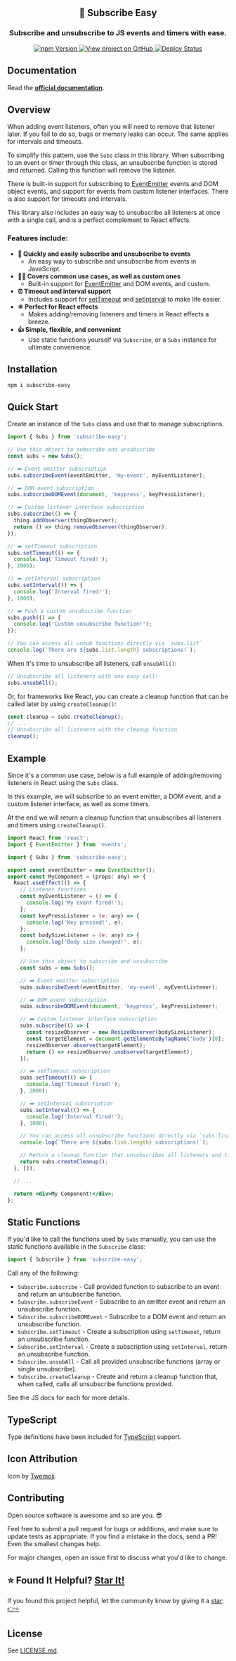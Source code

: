 <h2 align="center">
  🔔 Subscribe Easy
</h2>

<h3 align="center">
  Subscribe and unsubscribe to JS events and timers with ease.
</h3>
<p align="center">
  <a href="https://badge.fury.io/js/subscribe-easy" target="_blank" rel="noopener noreferrer">
    <img src="https://badge.fury.io/js/subscribe-easy.svg" alt="npm Version" />
  </a>
  <a href="https://github.com/justinmahar/subscribe-easy/" target="_blank" rel="noopener noreferrer">
    <img src="https://img.shields.io/badge/GitHub-Source-success" alt="View project on GitHub" />
  </a>
  <a href="https://github.com/justinmahar/subscribe-easy/actions?query=workflow%3ADeploy" target="_blank" rel="noopener noreferrer">
    <img src="https://github.com/justinmahar/subscribe-easy/workflows/Deploy/badge.svg" alt="Deploy Status" />
  </a>
</p>

## Documentation

Read the **[official documentation](https://justinmahar.github.io/subscribe-easy/)**.

## Overview

When adding event listeners, often you will need to remove that listener later. If you fail to do so, bugs or memory leaks can occur. The same applies for intervals and timeouts.

To simplify this pattern, use the `Subs` class in this library. When subscribing to an event or timer through this class, an unsubscribe function is stored and returned. Calling this function will remove the listener.

There is built-in support for subscribing to [EventEmitter](https://nodejs.org/api/events.html#class-eventemitter) events and DOM object events, and support for events from custom listener interfaces. There is also support for timeouts and intervals.

This library also includes an easy way to unsubscribe all listeners at once with a single call, and is a perfect complement to React effects.

### Features include:

- **🔔 Quickly and easily subscribe and unsubscribe to events**
  - An easy way to subscribe and unsubscribe from events in JavaScript.
- **💁‍♀️ Covers common use cases, as well as custom ones**
  - Built-in support for [EventEmitter](https://nodejs.org/api/events.html#class-eventemitter) and DOM events, and custom.
- **⏰ Timeout and interval support**
  - Includes support for [setTimeout](https://developer.mozilla.org/en-US/docs/Web/API/setTimeout) and [setInterval](https://developer.mozilla.org/en-US/docs/Web/API/setInterval) to make life easier.
- **⚛️ Perfect for React effects**
  - Makes adding/removing listeners and timers in React effects a breeze.
- **👍 Simple, flexible, and convenient**
  - Use static functions yourself via `Subscribe`, or a `Subs` instance for ultimate convenience.

## Installation

```
npm i subscribe-easy
```

## Quick Start

Create an instance of the `Subs` class and use that to manage subscriptions.

```jsx
import { Subs } from 'subscribe-easy';
```

```jsx
// Use this object to subscribe and unsubscribe
const subs = new Subs();

// ➡️ Event emitter subscription
subs.subscribeEvent(eventEmitter, 'my-event', myEventListener);

// ➡️ DOM event subscription
subs.subscribeDOMEvent(document, 'keypress', keyPressListener);

// ➡️ Custom listener interface subscription
subs.subscribe(() => {
  thing.addObserver(thingObserver);
  return () => thing.removeObserver(thingObserver);
});

// ➡️ setTimeout subscription
subs.setTimeout(() => {
  console.log('Timeout fired!');
}, 2000);

// ➡️ setInterval subscription
subs.setInterval(() => {
  console.log('Interval fired!');
}, 1000);

// ➡️ Push a custom unsubscribe function
subs.push(() => {
  console.log('Custom unsubscribe function!');
});

// You can access all unsub functions directly via `subs.list`
console.log(`There are ${subs.list.length} subscriptions!`);
```

When it's time to unsubscribe all listeners, call `unsubAll()`:

```jsx
// Unsubscribe all listeners with one easy call!
subs.unsubAll();
```

Or, for frameworks like React, you can create a cleanup function that can be called later by using `createCleanup()`:

```jsx
const cleanup = subs.createCleanup();
// ...
// Unsubscribe all listeners with the cleanup function
cleanup();
```

## Example

Since it's a common use case, below is a full example of adding/removing listeners in React using the `Subs` class.

In this example, we will subscribe to an event emitter, a DOM event, and a custom listener interface, as well as some
timers. 

At the end we will return a cleanup function that unsubscribes all listeners and timers using `createCleanup()`.

```jsx
import React from 'react';
import { EventEmitter } from 'events';

import { Subs } from 'subscribe-easy';

export const eventEmitter = new EventEmitter();
export const MyComponent = (props: any) => {
  React.useEffect(() => {
    // Listener functions
    const myEventListener = () => {
      console.log('My event fired!');
    };
    const keyPressListener = (e: any) => {
      console.log('Key pressed!', e);
    };
    const bodySizeListener = (e: any) => {
      console.log('Body size changed!', e);
    };

    // Use this object to subscribe and unsubscribe
    const subs = new Subs();

    // ➡️ Event emitter subscription
    subs.subscribeEvent(eventEmitter, 'my-event', myEventListener);

    // ➡️ DOM event subscription
    subs.subscribeDOMEvent(document, 'keypress', keyPressListener);

    // ➡️ Custom listener interface subscription
    subs.subscribe(() => {
      const resizeObserver = new ResizeObserver(bodySizeListener);
      const targetElement = document.getElementsByTagName('body')[0];
      resizeObserver.observe(targetElement);
      return () => resizeObserver.unobserve(targetElement);
    });

    // ➡️ setTimeout subscription
    subs.setTimeout(() => {
      console.log('Timeout fired!');
    }, 2000);

    // ➡️ setInterval subscription
    subs.setInterval(() => {
      console.log('Interval fired!');
    }, 1000);

    // You can access all unsubscribe functions directly via `subs.list`
    console.log(`There are ${subs.list.length} subscriptions!`);

    // Return a cleanup function that unsubscribes all listeners and timers
    return subs.createCleanup();
  }, []);

  // ...

  return <div>My Component!</div>;
};
```

## Static Functions

If you'd like to call the functions used by `Subs` manually, you can use the static functions available in the `Subscribe` class:

```js
import { Subscribe } from 'subscribe-easy';
```

Call any of the following:

- `Subscribe.subscribe` - Call provided function to subscribe to an event and return an unsubscribe function.
- `Subscribe.subscribeEvent` - Subscribe to an emitter event and return an unsubscribe function.
- `Subscribe.subscribeDOMEvent` - Subscribe to a DOM event and return an unsubscribe function.
- `Subscribe.setTimeout` - Create a subscription using `setTimeout`, return an unsubscribe function.
- `Subscribe.setInterval` - Create a subscription using `setInterval`, return an unsubscribe function.
- `Subscribe.unsubAll` - Call all provided unsubscribe functions (array or single unsubscribe).
- `Subscribe.createCleanup` - Create and return a cleanup function that, when called, calls all unsubscribe functions provided.

See the JS docs for each for more details.

## TypeScript

Type definitions have been included for [TypeScript](https://www.typescriptlang.org/) support.

## Icon Attribution

Icon by [Twemoji](https://github.com/twitter/twemoji).

## Contributing

Open source software is awesome and so are you. 😎

Feel free to submit a pull request for bugs or additions, and make sure to update tests as appropriate. If you find a mistake in the docs, send a PR! Even the smallest changes help.

For major changes, open an issue first to discuss what you'd like to change.

## ⭐ Found It Helpful? [Star It!](https://github.com/justinmahar/subscribe-easy/stargazers)

If you found this project helpful, let the community know by giving it a [star](https://github.com/justinmahar/subscribe-easy/stargazers): [👉⭐](https://github.com/justinmahar/subscribe-easy/stargazers)

## License

See [LICENSE.md](https://justinmahar.github.io/subscribe-easy/?path=/story/license--page).